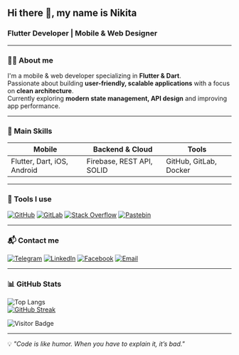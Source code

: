 <!-- Header -->

## Hi there 👋, my name is Nikita  
### Flutter Developer | Mobile & Web Designer

---

### 👨‍💻 About me
I'm a mobile & web developer specializing in **Flutter & Dart**.  
Passionate about building **user-friendly, scalable applications** with a focus on **clean architecture**.  
Currently exploring **modern state management, API design** and improving app performance.  

---

### 💼 Main Skills
| Mobile | Backend & Cloud | Tools |
|--------|-----------------|-------|
| Flutter, Dart, iOS, Android | Firebase, REST API, SOLID | GitHub, GitLab, Docker |

---

### 🧰 Tools I use
[![GitHub](https://img.shields.io/badge/-GitHub-0d1117?style=for-the-badge&logo=GitHub&logoColor=white)](https://github.com/andromaquehere)
[![GitLab](https://img.shields.io/badge/-GitLab-0d1117?style=for-the-badge&logo=gitlab&logoColor=orange)](https://gitlab.com/ANDROMAQUE)
[![Stack Overflow](https://img.shields.io/badge/-Stackoverflow-0d1117?style=for-the-badge&logo=stack-overflow&logoColor=FE7A16)](https://stackoverflow.com/users/17829956/)
[![Pastebin](https://img.shields.io/badge/-Pastebin-0d1117?style=for-the-badge&logo=Pastebin&logoColor=white)](https://pastebin.com/u/ANDROMAQUE)

---

### 📬 Contact me
[![Telegram](https://img.shields.io/badge/-Telegram-0d1117?style=for-the-badge&logo=Telegram&logoColor=2CA5E0)](https://t.me/andromaquehere)
[![LinkedIn](https://img.shields.io/badge/-LinkedIn-0d1117?style=for-the-badge&logo=Linkedin&logoColor=0a66c2)](https://www.linkedin.com/feed/?trk=onboarding-landing)
[![Facebook](https://img.shields.io/badge/-Facebook-0d1117?style=for-the-badge&logo=facebook&logoColor=1877f2)](https://www.facebook.com/nikita.gribkov.14)
[![Email](https://img.shields.io/badge/-Email-0d1117?style=for-the-badge&logo=gmail&logoColor=white)](mailto:your@email)

---

### 📊 GitHub Stats
![Top Langs](https://github-readme-stats.vercel.app/api/top-langs/?username=andromaquehere&layout=compact&theme=dark)  
[![GitHub Streak](https://streak-stats.demolab.com?user=andromaquehere&theme=dark&hide_border=true)](https://git.io/streak-stats)  

![Visitor Badge](https://visitor-badge.laobi.icu/badge?page_id=andromaquehere)

---

💡 *"Code is like humor. When you have to explain it, it’s bad."*  
